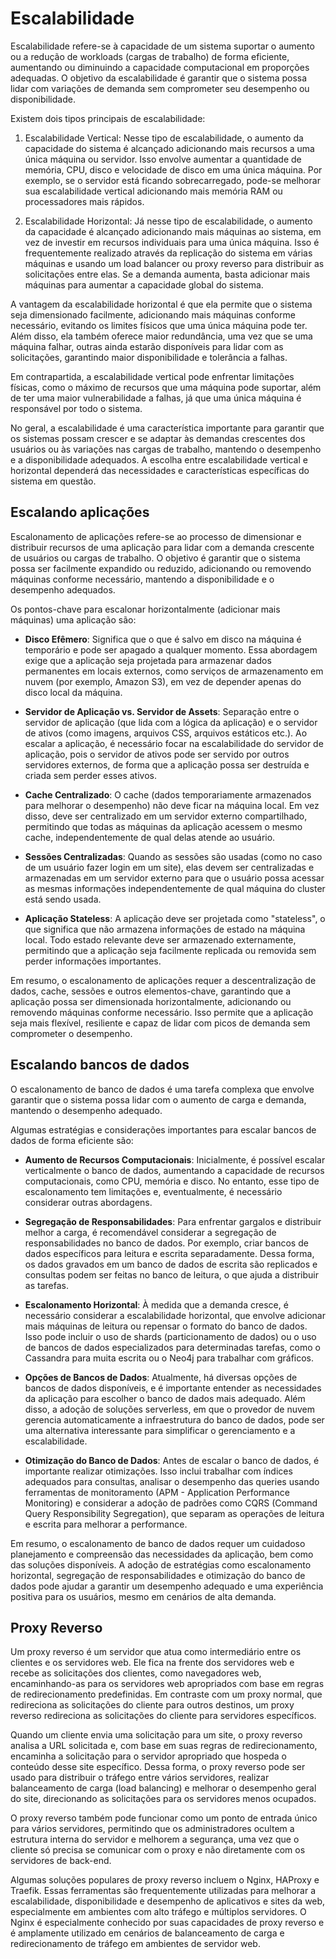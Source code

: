 # Escalabilidade

Escalabilidade refere-se à capacidade de um sistema suportar o aumento ou a redução de workloads (cargas de trabalho) de forma eficiente, aumentando ou diminuindo a capacidade computacional em proporções adequadas. O objetivo da escalabilidade é garantir que o sistema possa lidar com variações de demanda sem comprometer seu desempenho ou disponibilidade.

Existem dois tipos principais de escalabilidade:

1. Escalabilidade Vertical: Nesse tipo de escalabilidade, o aumento da capacidade do sistema é alcançado adicionando mais recursos a uma única máquina ou servidor. Isso envolve aumentar a quantidade de memória, CPU, disco e velocidade de disco em uma única máquina. Por exemplo, se o servidor está ficando sobrecarregado, pode-se melhorar sua escalabilidade vertical adicionando mais memória RAM ou processadores mais rápidos.

2. Escalabilidade Horizontal: Já nesse tipo de escalabilidade, o aumento da capacidade é alcançado adicionando mais máquinas ao sistema, em vez de investir em recursos individuais para uma única máquina. Isso é frequentemente realizado através da replicação do sistema em várias máquinas e usando um load balancer ou proxy reverso para distribuir as solicitações entre elas. Se a demanda aumenta, basta adicionar mais máquinas para aumentar a capacidade global do sistema.

A vantagem da escalabilidade horizontal é que ela permite que o sistema seja dimensionado facilmente, adicionando mais máquinas conforme necessário, evitando os limites físicos que uma única máquina pode ter. Além disso, ela também oferece maior redundância, uma vez que se uma máquina falhar, outras ainda estarão disponíveis para lidar com as solicitações, garantindo maior disponibilidade e tolerância a falhas.

Em contrapartida, a escalabilidade vertical pode enfrentar limitações físicas, como o máximo de recursos que uma máquina pode suportar, além de ter uma maior vulnerabilidade a falhas, já que uma única máquina é responsável por todo o sistema.

No geral, a escalabilidade é uma característica importante para garantir que os sistemas possam crescer e se adaptar às demandas crescentes dos usuários ou às variações nas cargas de trabalho, mantendo o desempenho e a disponibilidade adequados. A escolha entre escalabilidade vertical e horizontal dependerá das necessidades e características específicas do sistema em questão.

## Escalando aplicações

Escalonamento de aplicações refere-se ao processo de dimensionar e distribuir recursos de uma aplicação para lidar com a demanda crescente de usuários ou cargas de trabalho. O objetivo é garantir que o sistema possa ser facilmente expandido ou reduzido, adicionando ou removendo máquinas conforme necessário, mantendo a disponibilidade e o desempenho adequados.

Os pontos-chave para escalonar horizontalmente (adicionar mais máquinas) uma aplicação são:

- **Disco Efêmero**: Significa que o que é salvo em disco na máquina é temporário e pode ser apagado a qualquer momento. Essa abordagem exige que a aplicação seja projetada para armazenar dados permanentes em locais externos, como serviços de armazenamento em nuvem (por exemplo, Amazon S3), em vez de depender apenas do disco local da máquina.

- **Servidor de Aplicação vs. Servidor de Assets**: Separação entre o servidor de aplicação (que lida com a lógica da aplicação) e o servidor de ativos (como imagens, arquivos CSS, arquivos estáticos etc.). Ao escalar a aplicação, é necessário focar na escalabilidade do servidor de aplicação, pois o servidor de ativos pode ser servido por outros servidores externos, de forma que a aplicação possa ser destruída e criada sem perder esses ativos.

- **Cache Centralizado**: O cache (dados temporariamente armazenados para melhorar o desempenho) não deve ficar na máquina local. Em vez disso, deve ser centralizado em um servidor externo compartilhado, permitindo que todas as máquinas da aplicação acessem o mesmo cache, independentemente de qual delas atende ao usuário.

- **Sessões Centralizadas**: Quando as sessões são usadas (como no caso de um usuário fazer login em um site), elas devem ser centralizadas e armazenadas em um servidor externo para que o usuário possa acessar as mesmas informações independentemente de qual máquina do cluster está sendo usada.

- **Aplicação Stateless**: A aplicação deve ser projetada como "stateless", o que significa que não armazena informações de estado na máquina local. Todo estado relevante deve ser armazenado externamente, permitindo que a aplicação seja facilmente replicada ou removida sem perder informações importantes.

Em resumo, o escalonamento de aplicações requer a descentralização de dados, cache, sessões e outros elementos-chave, garantindo que a aplicação possa ser dimensionada horizontalmente, adicionando ou removendo máquinas conforme necessário. Isso permite que a aplicação seja mais flexível, resiliente e capaz de lidar com picos de demanda sem comprometer o desempenho.

## Escalando bancos de dados

O escalonamento de banco de dados é uma tarefa complexa que envolve garantir que o sistema possa lidar com o aumento de carga e demanda, mantendo o desempenho adequado. 

Algumas estratégias e considerações importantes para escalar bancos de dados de forma eficiente são:

- **Aumento de Recursos Computacionais**: Inicialmente, é possível escalar verticalmente o banco de dados, aumentando a capacidade de recursos computacionais, como CPU, memória e disco. No entanto, esse tipo de escalonamento tem limitações e, eventualmente, é necessário considerar outras abordagens.

- **Segregação de Responsabilidades**: Para enfrentar gargalos e distribuir melhor a carga, é recomendável considerar a segregação de responsabilidades no banco de dados. Por exemplo, criar bancos de dados específicos para leitura e escrita separadamente. Dessa forma, os dados gravados em um banco de dados de escrita são replicados e consultas podem ser feitas no banco de leitura, o que ajuda a distribuir as tarefas.

- **Escalonamento Horizontal**: À medida que a demanda cresce, é necessário considerar a escalabilidade horizontal, que envolve adicionar mais máquinas de leitura ou repensar o formato do banco de dados. Isso pode incluir o uso de shards (particionamento de dados) ou o uso de bancos de dados especializados para determinadas tarefas, como o Cassandra para muita escrita ou o Neo4j para trabalhar com gráficos.

- **Opções de Bancos de Dados**: Atualmente, há diversas opções de bancos de dados disponíveis, e é importante entender as necessidades da aplicação para escolher o banco de dados mais adequado. Além disso, a adoção de soluções serverless, em que o provedor de nuvem gerencia automaticamente a infraestrutura do banco de dados, pode ser uma alternativa interessante para simplificar o gerenciamento e a escalabilidade.

- **Otimização do Banco de Dados**: Antes de escalar o banco de dados, é importante realizar otimizações. Isso inclui trabalhar com índices adequados para consultas, analisar o desempenho das queries usando ferramentas de monitoramento (APM - Application Performance Monitoring) e considerar a adoção de padrões como CQRS (Command Query Responsibility Segregation), que separam as operações de leitura e escrita para melhorar a performance.

Em resumo, o escalonamento de banco de dados requer um cuidadoso planejamento e compreensão das necessidades da aplicação, bem como das soluções disponíveis. A adoção de estratégias como escalonamento horizontal, segregação de responsabilidades e otimização do banco de dados pode ajudar a garantir um desempenho adequado e uma experiência positiva para os usuários, mesmo em cenários de alta demanda.

## Proxy Reverso

Um proxy reverso é um servidor que atua como intermediário entre os clientes e os servidores web. Ele fica na frente dos servidores web e recebe as solicitações dos clientes, como navegadores web, encaminhando-as para os servidores web apropriados com base em regras de redirecionamento predefinidas. Em contraste com um proxy normal, que redireciona as solicitações do cliente para outros destinos, um proxy reverso redireciona as solicitações do cliente para servidores específicos.

Quando um cliente envia uma solicitação para um site, o proxy reverso analisa a URL solicitada e, com base em suas regras de redirecionamento, encaminha a solicitação para o servidor apropriado que hospeda o conteúdo desse site específico. Dessa forma, o proxy reverso pode ser usado para distribuir o tráfego entre vários servidores, realizar balanceamento de carga (load balancing) e melhorar o desempenho geral do site, direcionando as solicitações para os servidores menos ocupados.

O proxy reverso também pode funcionar como um ponto de entrada único para vários servidores, permitindo que os administradores ocultem a estrutura interna do servidor e melhorem a segurança, uma vez que o cliente só precisa se comunicar com o proxy e não diretamente com os servidores de back-end.

Algumas soluções populares de proxy reverso incluem o Nginx, HAProxy e Traefik. Essas ferramentas são frequentemente utilizadas para melhorar a escalabilidade, disponibilidade e desempenho de aplicativos e sites da web, especialmente em ambientes com alto tráfego e múltiplos servidores. O Nginx é especialmente conhecido por suas capacidades de proxy reverso e é amplamente utilizado em cenários de balanceamento de carga e redirecionamento de tráfego em ambientes de servidor web.